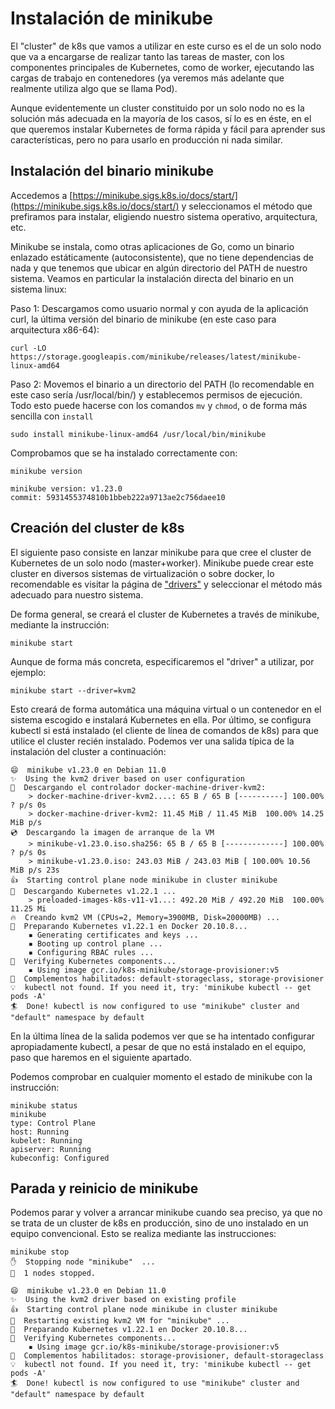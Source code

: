 # Instalación de minikube

El "cluster" de k8s que vamos a utilizar en este curso es el de un
solo nodo que va a encargarse de realizar tanto las tareas de master,
con los componentes principales de Kubernetes, como de worker,
ejecutando las cargas de trabajo en contenedores (ya veremos más
adelante que realmente utiliza algo que se llama Pod).

Aunque
evidentemente un cluster constituido por un solo nodo no es la
solución más adecuada en la mayoría de los casos, sí lo es en éste, en
el que queremos instalar Kubernetes de forma rápida y fácil para
aprender sus características, pero no para usarlo en producción ni
nada similar.

## Instalación del binario minikube

Accedemos a
[https://minikube.sigs.k8s.io/docs/start/](https://minikube.sigs.k8s.io/docs/start/)
y seleccionamos el método que prefiramos para instalar, eligiendo
nuestro sistema operativo, arquitectura, etc.

Minikube se instala, como otras aplicaciones de Go, como un binario
enlazado estáticamente (autoconsistente), que no tiene dependencias de
nada y que tenemos que ubicar en algún directorio del PATH de nuestro
sistema. Veamos en particular la instalación directa del binario en un
sistema linux:

Paso 1: Descargamos como usuario normal y con ayuda de la aplicación
curl, la última versión del binario de minikube (en este caso para
arquitectura x86-64):

    curl -LO https://storage.googleapis.com/minikube/releases/latest/minikube-linux-amd64

Paso 2: Movemos el binario a un directorio del PATH (lo recomendable
en este caso sería /usr/local/bin/) y establecemos permisos de
ejecución. Todo esto puede hacerse con los comandos `mv` y `chmod`, o
de forma más sencilla con `install`

    sudo install minikube-linux-amd64 /usr/local/bin/minikube

Comprobamos que se ha instalado correctamente con:

    minikube version

	minikube version: v1.23.0
	commit: 5931455374810b1bbeb222a9713ae2c756daee10

## Creación del cluster de k8s

El siguiente paso consiste en lanzar minikube para que cree el cluster
de Kubernetes de un solo nodo (master+worker). Minikube puede crear
este cluster en diversos sistemas de virtualización o sobre docker, lo
recomendable es visitar la página de
["drivers"](https://minikube.sigs.k8s.io/docs/drivers/) y seleccionar
el método más adecuado para nuestro sistema.

De forma general, se creará el cluster de Kubernetes a través de
minikube, mediante la instrucción:

    minikube start

Aunque de forma más concreta, especificaremos el "driver" a utilizar,
por ejemplo:

    minikube start --driver=kvm2

Esto creará de forma automática una máquina virtual o un contenedor en
el sistema escogido e instalará Kubernetes en ella. Por último, se
configura kubectl si está instalado (el cliente de línea de comandos
de k8s) para que utilice el cluster recién instalado. Podemos ver una
salida típica de la instalación del cluster a continuación:

```
😄  minikube v1.23.0 en Debian 11.0
✨  Using the kvm2 driver based on user configuration
💾  Descargando el controlador docker-machine-driver-kvm2:
    > docker-machine-driver-kvm2....: 65 B / 65 B [----------] 100.00% ? p/s 0s
    > docker-machine-driver-kvm2: 11.45 MiB / 11.45 MiB  100.00% 14.25 MiB p/s
💿  Descargando la imagen de arranque de la VM
    > minikube-v1.23.0.iso.sha256: 65 B / 65 B [-------------] 100.00% ? p/s 0s
    > minikube-v1.23.0.iso: 243.03 MiB / 243.03 MiB [ 100.00% 10.56 MiB p/s 23s
👍  Starting control plane node minikube in cluster minikube
💾  Descargando Kubernetes v1.22.1 ...
    > preloaded-images-k8s-v11-v1...: 492.20 MiB / 492.20 MiB  100.00% 11.25 Mi
🔥  Creando kvm2 VM (CPUs=2, Memory=3900MB, Disk=20000MB) ...
🐳  Preparando Kubernetes v1.22.1 en Docker 20.10.8...
    ▪ Generating certificates and keys ...
    ▪ Booting up control plane ...
    ▪ Configuring RBAC rules ...
🔎  Verifying Kubernetes components...
    ▪ Using image gcr.io/k8s-minikube/storage-provisioner:v5
🌟  Complementos habilitados: default-storageclass, storage-provisioner
💡  kubectl not found. If you need it, try: 'minikube kubectl -- get pods -A'
🏄  Done! kubectl is now configured to use "minikube" cluster and "default" namespace by default
```

En la última línea de la salida podemos ver que se ha intentado
configurar apropiadamente kubectl, a pesar de que no está instalado en
el equipo, paso que haremos en el siguiente apartado.

Podemos comprobar en cualquier momento el estado de minikube con la
instrucción:

```
minikube status
minikube
type: Control Plane
host: Running
kubelet: Running
apiserver: Running
kubeconfig: Configured
```

## Parada y reinicio de minikube

Podemos parar y volver a arrancar minikube cuando sea preciso, ya que
no se trata de un cluster de k8s en producción, sino de uno instalado
en un equipo convencional. Esto se realiza mediante las instrucciones:

```
minikube stop
✋  Stopping node "minikube"  ...
🛑  1 nodes stopped.
```

```
😄  minikube v1.23.0 en Debian 11.0
✨  Using the kvm2 driver based on existing profile
👍  Starting control plane node minikube in cluster minikube
🔄  Restarting existing kvm2 VM for "minikube" ...
🐳  Preparando Kubernetes v1.22.1 en Docker 20.10.8...
🔎  Verifying Kubernetes components...
    ▪ Using image gcr.io/k8s-minikube/storage-provisioner:v5
🌟  Complementos habilitados: storage-provisioner, default-storageclass
💡  kubectl not found. If you need it, try: 'minikube kubectl -- get pods -A'
🏄  Done! kubectl is now configured to use "minikube" cluster and "default" namespace by default
```
